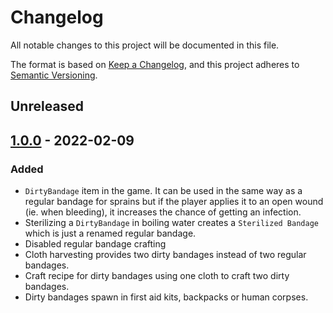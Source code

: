 ﻿# Changelog
All notable changes to this project will be documented in this file.

The format is based on [Keep a Changelog](https://keepachangelog.com/en/1.0.0/),
and this project adheres to [Semantic Versioning](https://semver.org/spec/v2.0.0.html).

## Unreleased

## [1.0.0] - 2022-02-09

### Added

- `DirtyBandage` item in the game. It can be used in the same way as a regular
  bandage for sprains but if the player applies it to an open wound (ie. when
  bleeding), it increases the chance of getting an infection.
- Sterilizing a `DirtyBandage` in boiling water creates a `Sterilized Bandage`
  which is just a renamed regular bandage.
- Disabled regular bandage crafting
- Cloth harvesting provides two dirty bandages instead of two regular
  bandages.
- Craft recipe for dirty bandages using one cloth to craft two dirty bandages.
- Dirty bandages spawn in first aid kits, backpacks or human corpses.

[1.0.0]: https://github.com/Kardyne/BandageOverhaul/releases/tag/v1.0.0
